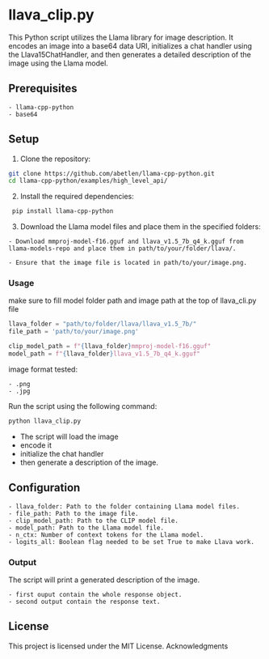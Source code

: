 # llava_clip.py

This Python script utilizes the Llama library for image description. It encodes an image into a base64 data URI, initializes a chat handler using the Llava15ChatHandler, and then generates a detailed description of the image using the Llama model.

## Prerequisites

    - llama-cpp-python
    - base64

## Setup

1. Clone the repository:

```bash
git clone https://github.com/abetlen/llama-cpp-python.git
cd llama-cpp-python/examples/high_level_api/
```

2.  Install the required dependencies:

   ```bash
    pip install llama-cpp-python
   ```

3.    Download the Llama model files and place them in the specified folders:

    - Download mmproj-model-f16.gguf and llava_v1.5_7b_q4_k.gguf from llama-models-repo and place them in path/to/your/folder/llava/.

    - Ensure that the image file is located in path/to/your/image.png.

### Usage

make sure to fill model folder path and image path at the top of llava_cli.py file
```python 
llava_folder = "path/to/folder/llava/llava_v1.5_7b/"
file_path = 'path/to/your/image.png'

clip_model_path = f"{llava_folder}mmproj-model-f16.gguf"
model_path = f"{llava_folder}llava_v1.5_7b_q4_k.gguf"
```
image format tested:

    - .png
    - .jpg

Run the script using the following command:

   ```bash
python llava_clip.py
   ```
- The script will load the image
- encode it
- initialize the chat handler
- then generate a description of the image.


## Configuration

    - llava_folder: Path to the folder containing Llama model files.
    - file_path: Path to the image file.
    - clip_model_path: Path to the CLIP model file.
    - model_path: Path to the Llama model file.
    - n_ctx: Number of context tokens for the Llama model.
    - logits_all: Boolean flag needed to be set True to make Llava work.

### Output

The script will print a generated description of the image.

    - first ouput contain the whole response object.
    - second output contain the response text.



## License

This project is licensed under the MIT License.
Acknowledgments


